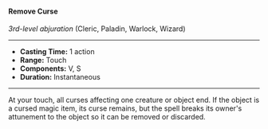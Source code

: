 #### Remove Curse
*3rd-level abjuration* (Cleric, Paladin, Warlock, Wizard)
___
- **Casting Time:** 1 action
- **Range:** Touch
- **Components:** V, S
- **Duration:** Instantaneous
---
At your touch, all curses affecting one creature or object end. If the object is a cursed magic item, its curse remains, but the spell breaks its owner's attunement to the object so it can be removed or discarded.
